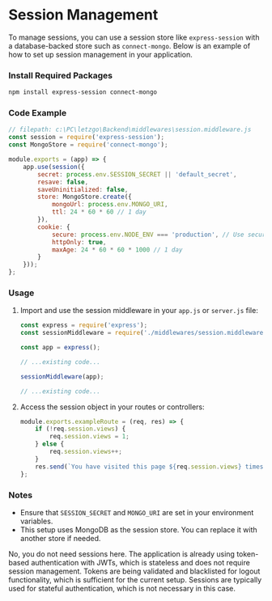 # Session Management

To manage sessions, you can use a session store like `express-session` with a database-backed store such as `connect-mongo`. Below is an example of how to set up session management in your application.

### Install Required Packages
```bash
npm install express-session connect-mongo
```

### Code Example
```javascript
// filepath: c:\PC\letzgo\Backend\middlewares\session.middleware.js
const session = require('express-session');
const MongoStore = require('connect-mongo');

module.exports = (app) => {
    app.use(session({
        secret: process.env.SESSION_SECRET || 'default_secret',
        resave: false,
        saveUninitialized: false,
        store: MongoStore.create({
            mongoUrl: process.env.MONGO_URI,
            ttl: 24 * 60 * 60 // 1 day
        }),
        cookie: {
            secure: process.env.NODE_ENV === 'production', // Use secure cookies in production
            httpOnly: true,
            maxAge: 24 * 60 * 60 * 1000 // 1 day
        }
    }));
};
```

### Usage
1. Import and use the session middleware in your `app.js` or `server.js` file:
   ```javascript
   const express = require('express');
   const sessionMiddleware = require('./middlewares/session.middleware');

   const app = express();

   // ...existing code...

   sessionMiddleware(app);

   // ...existing code...
   ```

2. Access the session object in your routes or controllers:
   ```javascript
   module.exports.exampleRoute = (req, res) => {
       if (!req.session.views) {
           req.session.views = 1;
       } else {
           req.session.views++;
       }
       res.send(`You have visited this page ${req.session.views} times`);
   };
   ```

### Notes
- Ensure that `SESSION_SECRET` and `MONGO_URI` are set in your environment variables.
- This setup uses MongoDB as the session store. You can replace it with another store if needed.




No, you do not need sessions here. The application is already using token-based authentication with JWTs, which is stateless and does not require session management. Tokens are being validated and blacklisted for logout functionality, which is sufficient for the current setup. Sessions are typically used for stateful authentication, which is not necessary in this case.